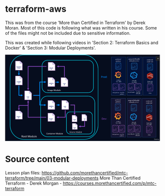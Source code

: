 # terraform-aws
This was from the course 'More than Certified in Terraform' by Derek Moran.  Most of this code is following what was written in his course. Some of the files might not be included due to sensitive information.

This was created while following videos in 'Section 2: Terraform Basics and Docker' & 'Section 3: Modular Deployments'.






![endstate](modules_endstate_logical_map.png)




# Source content
Lesson plan files: https://github.com/morethancertified/mtc-terraform/tree/main/03-modular-deployments
More Than Certified Terraform - Derek Morgan - https://courses.morethancertified.com/p/mtc-terraform
